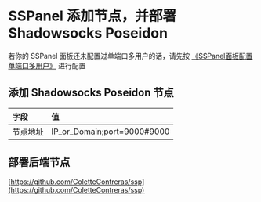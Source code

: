 # SSPanel 添加节点，并部署 Shadowsocks Poseidon

若你的 SSPanel 面板还未配置过单端口多用户的话，请先按 [《SSPanel面板配置单端口多用户》](./sspanel-mian-ban-pei-zhi-dan-duan-kou-duo-yong-hu) 进行配置

## 添加 Shadowsocks Poseidon 节点

| 字段 | 值 |
| :--- | :--- |
| 节点地址 | IP_or_Domain;port=9000\#9000 |

## 部署后端节点

[https://github.com/ColetteContreras/ssp](https://github.com/ColetteContreras/ssp)

